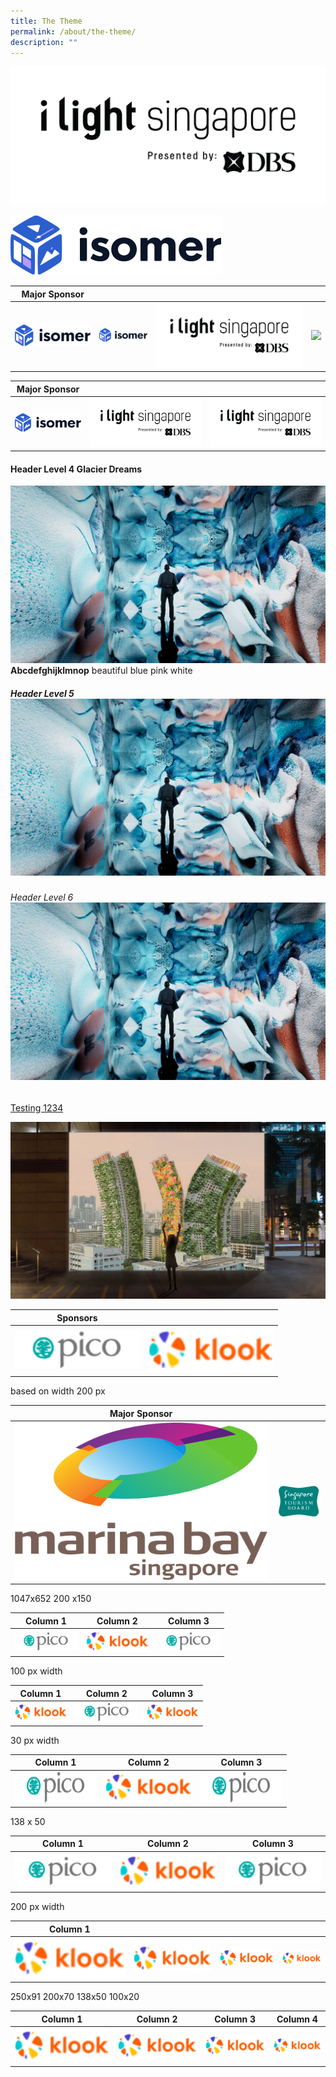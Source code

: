 ```yaml
---
title: The Theme
permalink: /about/the-theme/
description: ""
---
```

[![](/images/iLightsg_Lockup(F)-240220-04.png)](https://www.ilightsingapore.gov.sg/) 

![](/images/isomer-logo.svg)


| Major Sponsor|    |     |  |
| -------- |  -------- |  -------- | -------- |
|![](/images/isomer-logo.svg)|![](/images/isomer-logo.svg)| [![](/images/iLightsg_Lockup(F)-240220-04.png)](https://www.ilightsingapore.gov.sg/) | ![](/images/favicon-isomer.ico)

| Major Sponsor|    |     | 
| -------- |  -------- |  -------- |
|![](/images/isomer-logo.svg)|![](/images/iLightsg_Lockup(F)-240220-04.png)| [![](/images/iLightsg_Lockup(F)-240220-04.png)](https://www.ilightsingapore.gov.sg/) |

#### Header Level 4 Glacier Dreams 
![](/images/Installations/Glacier%20Dreams.jpg)
**Abcdefghijklmnop** beautiful blue pink white 

##### Header Level 5 ![](/images/Installations/Glacier%20Dreams.jpg)

###### Header Level 6 ![](/images/Installations/Glacier%20Dreams.jpg)

[Testing 1234](/files/SNF%20Copywriting%20-%2022%20Mar.pdf)

[![](/images/Installations/Block%20Party.jpg)](/files/SNF%20Copywriting%20-%2022%20Mar.pdf)



| Sponsors |  |
| -------- | -------- | 
|![](/images/Testing%20Sizes/acklogo%20-%20ilsg%20website%20(200%20x%2060).png)|![](/images/Testing%20Sizes/logo_rgb%20-%20ilsg%20website%20(200%20x%2073).png)|
based on width 200 px




| Major Sponsor|     |  
| -------- |  -------- |  
|![](/images/Testing%20Sizes/marina%20bay%20(reworked).png)|![](/images/Testing%20Sizes/stb%20(reworked).png)|

1047x652 200 x150

| Column 1 | Column 2 | Column 3 |
| -------- | -------- | -------- |
| ![](/images/Testing%20Sizes/acklogo%20-%20ilsg%20website%20(100%20x%2030).png)     | ![](/images/Testing%20Sizes/logo_rgb%20-%20ilsg%20website%20(100%20x%20__).png)     | ![](/images/Testing%20Sizes/acklogo%20-%20ilsg%20website%20(100%20x%2030).png)     |
100 px width



| Column 1 | Column 2 | Column 3 |
| -------- | -------- | -------- |
| ![](/images/Testing%20Sizes/logo_rgb%20-%20ilsg%20website%20(83%20x%2030).png)     | ![](/images/Testing%20Sizes/acklogo%20-%20ilsg%20website%20(100%20x%2030).png)     | ![](/images/Testing%20Sizes/logo_rgb%20-%20ilsg%20website%20(83%20x%2030).png)     |
30 px width



| Column 1 | Column 2 | Column 3 |
| -------- | -------- | -------- |
| ![](/images/Testing%20Sizes/acklogo%20-%20ilsg%20website%20(138%20x%2050).png)     | ![](/images/Testing%20Sizes/logo_rgb%20-%20ilsg%20website%20(138%20x%2050).png)     | ![](/images/Testing%20Sizes/acklogo%20-%20ilsg%20website%20(138%20x%2050).png)     |
138 x 50




| Column 1 | Column 2 | Column 3 |
| -------- | -------- | -------- |
| ![](/images/Testing%20Sizes/acklogo%20-%20ilsg%20website%20(200%20x%2060).png)     | ![](/images/Testing%20Sizes/logo_rgb%20-%20ilsg%20website%20(200%20x%2073).png)     | ![](/images/Testing%20Sizes/acklogo%20-%20ilsg%20website%20(200%20x%2060).png)     |
200 px width



| Column 1 | | | |
| -------- | -------- | -------- | ----- |
| ![](/images/Testing%20Sizes/logo_rgb%20-%20ilsg%20website%20(250x91).png)     | ![](/images/Testing%20Sizes/logo_rgb%20-%20ilsg%20website%20(200%20x%2073).png)     | ![](/images/Testing%20Sizes/logo_rgb%20-%20ilsg%20website%20(138%20x%2050).png)     | ![](/images/Testing%20Sizes/logo_rgb%20-%20ilsg%20website%20(100%20x%20__).png) |

250x91  200x70 138x50 100x20

| Column 1 | Column 2 | Column 3 | Column 4 |
| -------- | -------- | -------- | ----- |
| ![](/images/Testing%20Sizes/logo_rgb%20-%20ilsg%20website%20(250x91).png)     | ![](/images/Testing%20Sizes/logo_rgb%20-%20ilsg%20website%20(200%20x%2073).png)     | ![](/images/Testing%20Sizes/logo_rgb%20-%20ilsg%20website%20(138%20x%2050).png)     | ![](/images/Testing%20Sizes/logo_rgb%20-%20ilsg%20website%20(100%20x%20__).png) |